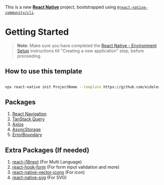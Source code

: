 This is a new [**React Native**](https://reactnative.dev) project, bootstrapped using [`@react-native-community/cli`](https://github.com/react-native-community/cli).

# Getting Started

>**Note**: Make sure you have completed the [React Native - Environment Setup](https://reactnative.dev/docs/environment-setup) instructions till "Creating a new application" step, before proceeding.

## How to use this template

```bash

npx react-native init ProjectName --template https://github.com/eidolex/react-native-ts-template.git

```

## Packages

1. [React Navigation](https://reactnavigation.org/docs/getting-started)
2. [TanStack Query](https://tanstack.com/query/v4/docs/react/overview)
3. [Axios](https://axios-http.com/docs/intro)
4. [AsyncStorage](https://react-native-async-storage.github.io/async-storage/docs/install/)
5. [ErrorBoundary](https://react-native-error-boundary.js.org)

## Extra Packages (If needed)

1. [react-i18next](https://react.i18next.com/getting-started) (For Multi Language)
2. [react-hook-form](https://react-hook-form.com/get-started) (For form input validation and more)
3. [react-native-vector-icons](https://www.npmjs.com/package/react-native-vector-icons#installation) (For icon)
4. [react-native-svg](https://www.npmjs.com/package/react-native-svg#installation) (For SVG)